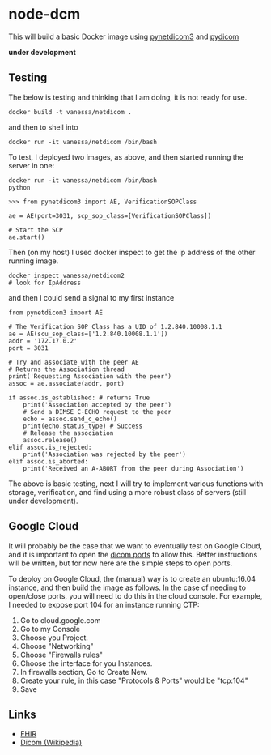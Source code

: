 # node-dcm

This will build a basic Docker image using [pynetdicom3](https://github.com/scaramallion/pynetdicom3) and [pydicom](https://github.com/darcymason/pydicom)

**under development**


## Testing

The below is testing and thinking that I am doing, it is not ready for use.


```
docker build -t vanessa/netdicom .
```

and then to shell into

```
docker run -it vanessa/netdicom /bin/bash
```

To test, I deployed two images, as above, and then started running the server in one:

```
docker run -it vanessa/netdicom /bin/bash
python

>>> from pynetdicom3 import AE, VerificationSOPClass

ae = AE(port=3031, scp_sop_class=[VerificationSOPClass])

# Start the SCP
ae.start()
```

Then (on my host) I used docker inspect to get the ip address of the other running image.

```
docker inspect vanessa/netdicom2
# look for IpAddress
```

and then I could send a signal to my first instance

```
from pynetdicom3 import AE

# The Verification SOP Class has a UID of 1.2.840.10008.1.1
ae = AE(scu_sop_class=['1.2.840.10008.1.1'])
addr = '172.17.0.2'
port = 3031

# Try and associate with the peer AE
# Returns the Association thread
print('Requesting Association with the peer')
assoc = ae.associate(addr, port)

if assoc.is_established: # returns True
    print('Association accepted by the peer')
    # Send a DIMSE C-ECHO request to the peer
    echo = assoc.send_c_echo()
    print(echo.status_type) # Success
    # Release the association
    assoc.release()
elif assoc.is_rejected:
    print('Association was rejected by the peer')
elif assoc.is_aborted:
    print('Received an A-ABORT from the peer during Association')
```

The above is basic testing, next I will try to implement various functions with storage, verification, and find using a more robust class of servers (still under development).



## Google Cloud
It will probably be the case that we want to eventually test on Google Cloud, and it is important to open the [dicom ports](https://en.wikipedia.org/wiki/DICOM#Port_numbers_over_IP) to allow this. Better instructions will be written, but for now here are the simple steps to open ports. 

To deploy on Google Cloud, the (manual) way is to create an ubuntu:16.04 instance, and then build the image as follows. In the case of needing to open/close ports, you will need to do this in the cloud console. For example, I needed to expose port 104 for an instance running CTP:

1. Go to cloud.google.com
2. Go to my Console
3. Choose you Project.
4. Choose "Networking"
5. Choose "Firewalls rules"
6. Choose the interface for you Instances.
7. In firewalls section, Go to Create New.
8. Create your rule, in this case "Protocols & Ports" would be "tcp:104"
9. Save


## Links

- [FHIR](https://www.hl7.org/fhir/documentation.html)
- [Dicom (Wikipedia)](https://en.wikipedia.org/wiki/DICOM)
